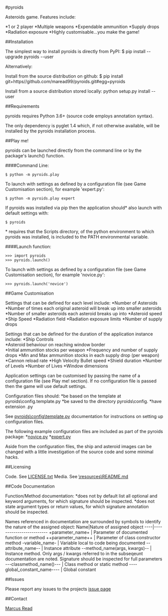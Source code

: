 #pyroids

Asteroids game. Features include:
	
*1 or 2 player
*Multiple weapons
*Expendable ammunition
*Supply drops
*Radiation exposure
*Highly customisable...you make the game!

##Installation

The simplest way to install pyroids is directly from PyPI:
	$ pip install --upgrade pyroids --user

Alternatively:

Install from the source distribution on github:
	$ pip install git+https//github.com/maread99/pyroids.git#egg=pyroids

Install from a source distribution stored locally:
	python setup.py install --user

##Requirements

pyroids requires Python 3.6+ (source code employs annotation syntax).

The only dependency is pyglet 1.4 which, if not otherwise available, will be installed by the pyroids installation process.

##Play me!

pyroids can be launched directly from the command line or by the package's launch() function.

####Command Line:

    $ python -m pyroids.play

To launch with settings as defined by a configuration file (see Game 
Customisation section), for example 'expert.py':

    $ python -m pyroids.play expert

If pyroids was installed via pip then the application should\* also launch with default settings with:

	$ pyroids

\* requires that the Scripts directory, of the python environment to which pyroids was installed, is included to the PATH environmental variable.

####Launch function:

    >>> import pyroids
    >>> pyroids.launch()

To launch with settings as defined by a configuration file (see Game Customisation section), for example 'novice.py':

    >>> pyroids.launch('novice')

##Game Customisation

Settings that can be defined for each level include:
*Number of Asteroids
*Number of times each original asteroid will break up into smaller asteroids
*Number of smaller asteroids each asteroid breaks up into
*Asteroid speed
*Ship Speed
*Radiation field
*Radiation exposure limits
*Number of supply drops

Settings that can be defined for the duration of the application instance 
include:
*Ship Controls	
*Asteroid behaviour on reaching window border	
*Initial ammunition stocks per weapon
*Frequency and number of supply drops
*Min and Max ammunition stocks in each supply drop (per weapon)
*Cannon reload rate
*High Velocity Bullet speed
*Shield duration
*Number of Levels
*Number of Lives
*Window dimensions

Application settings can be customised by passing the name of a configuration file (see Play me! section). If no configuration file is passed then the game will use default settings.

Configuration files should:
*be based on the template at pyroids\config.template.py
*be saved to the directory pyroids\config.
*have extension .py

See [pyroids\config\template.py](https://github.com/maread99/pyroids/blob/master/pyroids/config/template.py) documentation for instructions on setting up configuration files.

The following example configuration files are included as part of the pyroids 
package:
*[novice.py](https://github.com/maread99/pyroids/blob/master/pyroids/config/novice.py)
*[expert.py](https://github.com/maread99/pyroids/blob/master/pyroids/config/expert.py)

Aside from the configuration files, the ship and asteroid images can be changed with a little investigation of the source code and some minimal hacks.

##Licensing

Code. See [LICENSE.txt](https://github.com/maread99/pyroids/blob/master/LICENSE.txt)
Media. See [\resources\README.md](https://github.com/maread99/pyroids/blob/master/pyroids/resources/README.md)

##Code Documentation

Function/Method documentation:
*does not by default list all optional and keyword arguments, for which signature should be inspected.
*does not state argument types or return values, for which signature annotation should be inspected.

Names referenced in documentation are surrounded by symbols to identify the nature of the assigned object:
Name|Nature of assigned object
----|-------------------------
+parameter_name+ | Parameter of documented function or method
++parameter_name++ | Parameter of class constructor method
-variable_name- | Variable local to code being documented
--attribute_name-- | Instance attribute
--method_name(args, kwargs)-- | Instance method. Only args / kwargs referred to in the 		subseqeunt documentation are noted. Signature should be inspected for full parameters
---classmethod_name()--- | Class method or static method
----global_constant_name---- | Global constant

##Issues

Please report any issues to the projects [issue page](https://github.com/maread99/pyroids/issues)

##Contact

[Marcus Read](mailto:marcusaread@gmail.com)